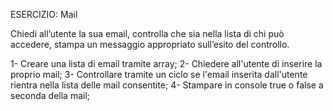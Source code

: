 ESERCIZIO: Mail

Chiedi all’utente la sua email,
controlla che sia nella lista di chi può accedere,
stampa un messaggio appropriato sull’esito del controllo.

1- Creare una lista di email tramite array;
2- Chiedere all'utente di inserire la proprio mail;
3- Controllare tramite un ciclo se l'email inserita dall'utente rientra nella lista delle mail consentite;
4- Stampare in console true o false a seconda della mail;
